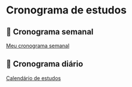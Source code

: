 # Cronograma de estudos

## 📅 Cronograma semanal

[Meu cronograma semanal](Cronograma%20de%20estudos/Meu%20cronograma%20semanal.csv)

## 📅 Cronograma diário

[Calendário de estudos](Cronograma%20de%20estudos/Calend%20rio%20de%20estudos.csv)